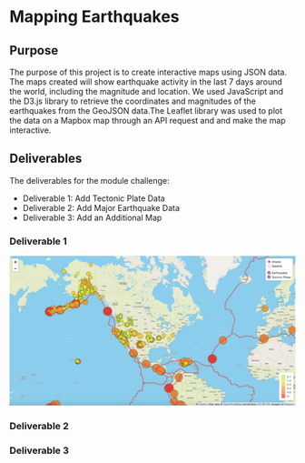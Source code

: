 # Mapping Earthquakes

## Purpose

The purpose of this project is to create interactive maps using JSON data. The maps created will show earthquake activity in the last 7 days around the world, including the magnitude and location. We used JavaScript and the D3.js library to retrieve the coordinates and magnitudes of the earthquakes from the GeoJSON data.The Leaflet library was used to plot the data on a Mapbox map through an API request and and make the map interactive.

## Deliverables

The deliverables for the module challenge:

- Deliverable 1: Add Tectonic Plate Data
- Deliverable 2: Add Major Earthquake Data
- Deliverable 3: Add an Additional Map

### Deliverable 1

![Tectonic_Plates](Earthquake_Challenge/static/images/Tectonic_Plates.png)

### Deliverable 2

### Deliverable 3
